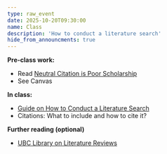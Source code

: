 ```yaml
---
type: raw_event
date: 2025-10-20T09:30:00
name: Class
description: 'How to conduct a literature search'
hide_from_announcments: true
---
```


**Pre-class work:** 

- Read [Neutral Citation is Poor Scholarship](https://www.nature.com/articles/ng.3989)
- See Canvas


**In class:**

- [Guide on How to Conduct a Literature Search]()
- Citations: What to include and how to cite it?


**Further reading (optional)**

 - [UBC Library on Literature Reviews](https://guides.library.ubc.ca/litreviews)